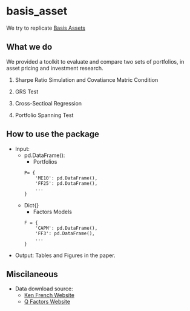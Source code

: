 # basis_asset

We try to replicate [Basis Assets](https://academic.oup.com/rfs/article/22/12/5133/1577250?login=true)

## What we do

We provided a toolkit to evaluate and compare two sets of portfolios, in asset pricing and investment research.

1.  Sharpe Ratio Simulation and Covatiance Matric Condition

2.  GRS Test

3.  Cross-Sectioal Regression

4.  Portfolio Spanning Test

## How to use the package

- Input:
    - pd.DataFrame(): 
        - Portfolios 
        ```
        P= {
            'ME10': pd.DataFrame(),
            'FF25': pd.DataFrame(),
            ...
        }
        ```
    - Dict{}
        - Factors Models
        ```
        F = {
            'CAPM': pd.DataFrame(),
            'FF3': pd.DataFrame(),
            ...
        }
        ```
- Output: Tables and Figures in the paper.

## Miscilaneous

- Data download source: 
    -   [Ken French Website](http://mba.tuck.dartmouth.edu/pages/faculty/ken.french/data_library.html)
    -   [Q Factors Website](http://global-q.org/factors.html)